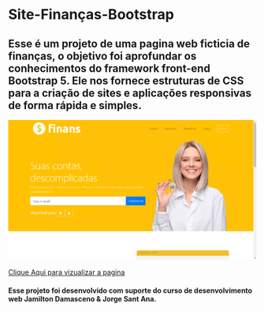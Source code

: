 # Site-Finanças-Bootstrap

## Esse é um projeto de uma pagina web ficticia de finanças, o objetivo foi aprofundar os conhecimentos do framework front-end Bootstrap 5. Ele nos fornece estruturas de CSS para a criação de sites e aplicações responsivas de forma rápida e simples.  

![Página principal](Bootstrap-download/Projeto-Bootstrap4/finans/img/readme.png)

[Clique Aqui para vizualizar a pagina](https://exemplo.com/)



#### Esse projeto foi desenvolvido com suporte do curso de desenvolvimento web Jamilton Damasceno & Jorge Sant Ana.